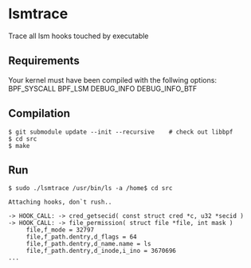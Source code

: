 # lsmtrace

Trace all lsm hooks touched by executable

## Requirements

Your kernel must have been compiled with the follwing options:
BPF_SYSCALL
BPF_LSM
DEBUG_INFO
DEBUG_INFO_BTF

## Compilation

```shell
$ git submodule update --init --recursive    # check out libbpf
$ cd src
$ make
```

## Run

```shell
$ sudo ./lsmtrace /usr/bin/ls -a /home$ cd src

Attaching hooks, don`t rush..

-> HOOK_CALL: -> cred_getsecid( const struct cred *c, u32 *secid )
-> HOOK_CALL: -> file_permission( struct file *file, int mask )
     file,f_mode = 32797
     file,f_path.dentry,d_flags = 64
     file,f_path.dentry,d_name.name = ls
     file,f_path.dentry,d_inode,i_ino = 3670696
...
```


